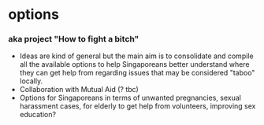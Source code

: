 # options
### aka project "How to fight a bitch"

* Ideas are kind of general but the main aim is to consolidate and compile all the available options to help Singaporeans better understand where they can get help from regarding issues that may be considered "taboo" locally.
* Collaboration with Mutual Aid (? tbc)
* Options for Singaporeans in terms of unwanted pregnancies, sexual harassment cases, for elderly to get help from volunteers, improving sex education?
